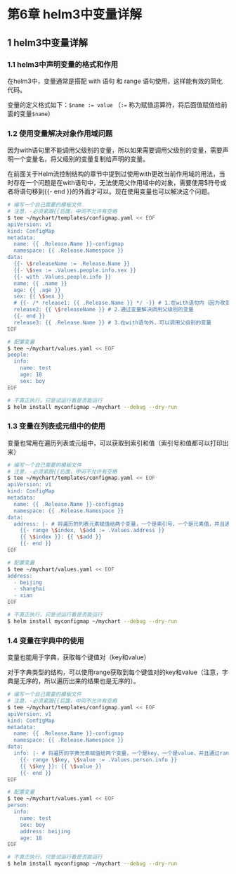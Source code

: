 # 第6章 helm3中变量详解

## 1 helm3中变量详解

### 1.1 helm3中声明变量的格式和作用

在helm3中，变量通常是搭配 with 语句 和 range 语句使用，这样能有效的简化代码。

变量的定义格式如下：`$name := value` （`:=` 称为赋值运算符，将后面值赋值给前面的变量`$name`）

### 1.2 使用变量解决对象作用域问题

因为with语句里不能调用父级别的变量，所以如果需要调用父级别的变量，需要声明一个变量名，将父级别的变量复制给声明的变量。

在前面关于Helm流控制结构的章节中提到过使用with更改当前作用域的用法，当时存在一个问题是在with语句中，无法使用父作用域中的对象，需要使用$符号或者将语句移到{{- end }}的外面才可以。现在使用变量也可以解决这个问题。

```bash
# 编写一个自己需要的模板文件
# 注意，-必须紧跟{{后面，中间不允许有空格
$ tee ~/mychart/templates/configmap.yaml << EOF
apiVersion: v1
kind: ConfigMap
metadata:
  name: {{ .Release.Name }}-configmap
  namespace: {{ .Release.Namespace }}
data:
  {{- \$releaseName := .Release.Name }}
  {{- \$sex := .Values.people.info.sex }}
  {{- with .Values.people.info }}
  name: {{ .name }}
  age: {{ .age }}
  sex: {{ \$sex }}
  # {{- /* release1: {{ .Release.Name }} */ -}} # 1.在with语句内（因为改变了变量作用域），不能调用父级别的变量，且会报错
  release2: {{ \$releaseName }} # 2.通过变量解决调用父级别的变量
  {{- end }}
  release3: {{ .Release.Name }} # 3.在with语句外，可以调用父级别的变量
EOF

# 配置变量
$ tee ~/mychart/values.yaml << EOF
people:
  info:
    name: test
    age: 18
    sex: boy
EOF

# 不真正执行，只是试运行看是否能运行
$ helm install myconfigmap ~/mychart --debug --dry-run
```

### 1.3 变量在列表或元组中的使用

变量也常用在遍历列表或元组中，可以获取到索引和值（索引号和值都可以打印出来）

```bash
# 编写一个自己需要的模板文件
# 注意，-必须紧跟{{后面，中间不允许有空格
$ tee ~/mychart/templates/configmap.yaml << EOF
apiVersion: v1
kind: ConfigMap
metadata:
  name: {{ .Release.Name }}-configmap
  namespace: {{ .Release.Namespace }}
data:
  address: |- # 将遍历的列表元素赋值给两个变量，一个是索引号，一个是元素值，并且通过range语句循环遍历出来
    {{- range \$index, \$add := .Values.address }}
    {{ \$index }}: {{ \$add }}
    {{- end }}
EOF

# 配置变量
$ tee ~/mychart/values.yaml << EOF
address:
  - beijing
  - shanghai
  - xian
EOF

# 不真正执行，只是试运行看是否能运行
$ helm install myconfigmap ~/mychart --debug --dry-run
```

### 1.4 变量在字典中的使用

变量也能用于字典，获取每个键值对（key和value）

对于字典类型的结构，可以使用range获取到每个键值对的key和value（注意，字典是无序的，所以遍历出来的结果也是无序的）。

```bash
# 编写一个自己需要的模板文件
# 注意，-必须紧跟{{后面，中间不允许有空格
$ tee ~/mychart/templates/configmap.yaml << EOF
apiVersion: v1
kind: ConfigMap
metadata:
  name: {{ .Release.Name }}-configmap
  namespace: {{ .Release.Namespace }}
data:
  info: |- # 将遍历的字典元素赋值给两个变量，一个是key，一个是value，并且通过range语句循环遍历出来
    {{- range \$key, \$value := .Values.person.info }}
    {{ \$key }}: {{ \$value }}
    {{- end }}
EOF

# 配置变量
$ tee ~/mychart/values.yaml << EOF
person:
  info:
    name: test
    sex: boy
    address: beijing
    age: 18
EOF

# 不真正执行，只是试运行看是否能运行
$ helm install myconfigmap ~/mychart --debug --dry-run
```